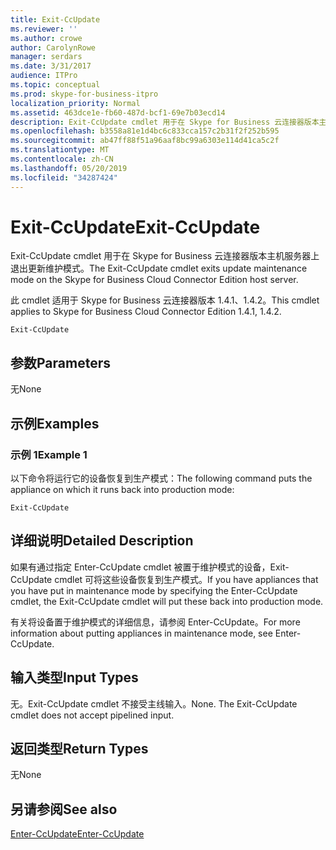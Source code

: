 ```yaml
---
title: Exit-CcUpdate
ms.reviewer: ''
ms.author: crowe
author: CarolynRowe
manager: serdars
ms.date: 3/31/2017
audience: ITPro
ms.topic: conceptual
ms.prod: skype-for-business-itpro
localization_priority: Normal
ms.assetid: 463dce1e-fb60-487d-bcf1-69e7b03ecd14
description: Exit-CcUpdate cmdlet 用于在 Skype for Business 云连接器版本主机服务器上退出更新维护模式。
ms.openlocfilehash: b3558a81e1d4bc6c833cca157c2b31f2f252b595
ms.sourcegitcommit: ab47ff88f51a96aaf8bc99a6303e114d41ca5c2f
ms.translationtype: MT
ms.contentlocale: zh-CN
ms.lasthandoff: 05/20/2019
ms.locfileid: "34287424"
---
```

# <a name="exit-ccupdate"></a><span data-ttu-id="5c4b5-103">Exit-CcUpdate</span><span class="sxs-lookup"><span data-stu-id="5c4b5-103">Exit-CcUpdate</span></span>
 
<span data-ttu-id="5c4b5-104">Exit-CcUpdate cmdlet 用于在 Skype for Business 云连接器版本主机服务器上退出更新维护模式。</span><span class="sxs-lookup"><span data-stu-id="5c4b5-104">The Exit-CcUpdate cmdlet exits update maintenance mode on the Skype for Business Cloud Connector Edition host server.</span></span> 
  
<span data-ttu-id="5c4b5-105">此 cmdlet 适用于 Skype for Business 云连接器版本 1.4.1、1.4.2。</span><span class="sxs-lookup"><span data-stu-id="5c4b5-105">This cmdlet applies to Skype for Business Cloud Connector Edition 1.4.1, 1.4.2.</span></span> 
  
```
Exit-CcUpdate
```

## <a name="parameters"></a><span data-ttu-id="5c4b5-106">参数</span><span class="sxs-lookup"><span data-stu-id="5c4b5-106">Parameters</span></span>

<span data-ttu-id="5c4b5-107">无</span><span class="sxs-lookup"><span data-stu-id="5c4b5-107">None</span></span>
  
## <a name="examples"></a><span data-ttu-id="5c4b5-108">示例</span><span class="sxs-lookup"><span data-stu-id="5c4b5-108">Examples</span></span>
<span data-ttu-id="5c4b5-109"><a name="Examples"> </a></span><span class="sxs-lookup"><span data-stu-id="5c4b5-109"></span></span>

### <a name="example-1"></a><span data-ttu-id="5c4b5-110">示例 1</span><span class="sxs-lookup"><span data-stu-id="5c4b5-110">Example 1</span></span>

<span data-ttu-id="5c4b5-111">以下命令将运行它的设备恢复到生产模式：</span><span class="sxs-lookup"><span data-stu-id="5c4b5-111">The following command puts the appliance on which it runs back into production mode:</span></span> 
  
```
Exit-CcUpdate
```

## <a name="detailed-description"></a><span data-ttu-id="5c4b5-112">详细说明</span><span class="sxs-lookup"><span data-stu-id="5c4b5-112">Detailed Description</span></span>
<span data-ttu-id="5c4b5-113"><a name="DetailedDescription"> </a></span><span class="sxs-lookup"><span data-stu-id="5c4b5-113"></span></span>

<span data-ttu-id="5c4b5-114">如果有通过指定 Enter-CcUpdate cmdlet 被置于维护模式的设备，Exit-CcUpdate cmdlet 可将这些设备恢复到生产模式。</span><span class="sxs-lookup"><span data-stu-id="5c4b5-114">If you have appliances that you have put in maintenance mode by specifying the Enter-CcUpdate cmdlet, the Exit-CcUpdate cmdlet will put these back into production mode.</span></span> 
  
<span data-ttu-id="5c4b5-115">有关将设备置于维护模式的详细信息，请参阅 Enter-CcUpdate。</span><span class="sxs-lookup"><span data-stu-id="5c4b5-115">For more information about putting appliances in maintenance mode, see Enter-CcUpdate.</span></span>
  
## <a name="input-types"></a><span data-ttu-id="5c4b5-116">输入类型</span><span class="sxs-lookup"><span data-stu-id="5c4b5-116">Input Types</span></span>
<span data-ttu-id="5c4b5-117"><a name="InputTypes"> </a></span><span class="sxs-lookup"><span data-stu-id="5c4b5-117"></span></span>

<span data-ttu-id="5c4b5-p101">无。Exit-CcUpdate cmdlet 不接受主线输入。</span><span class="sxs-lookup"><span data-stu-id="5c4b5-p101">None. The Exit-CcUpdate cmdlet does not accept pipelined input.</span></span>
  
## <a name="return-types"></a><span data-ttu-id="5c4b5-120">返回类型</span><span class="sxs-lookup"><span data-stu-id="5c4b5-120">Return Types</span></span>
<span data-ttu-id="5c4b5-121"><a name="ReturnTypes"> </a></span><span class="sxs-lookup"><span data-stu-id="5c4b5-121"></span></span>

<span data-ttu-id="5c4b5-122">无</span><span class="sxs-lookup"><span data-stu-id="5c4b5-122">None</span></span> 
  
## <a name="see-also"></a><span data-ttu-id="5c4b5-123">另请参阅</span><span class="sxs-lookup"><span data-stu-id="5c4b5-123">See also</span></span>
<span data-ttu-id="5c4b5-124"><a name="ReturnTypes"> </a></span><span class="sxs-lookup"><span data-stu-id="5c4b5-124"></span></span>

[<span data-ttu-id="5c4b5-125">Enter-CcUpdate</span><span class="sxs-lookup"><span data-stu-id="5c4b5-125">Enter-CcUpdate</span></span>](enter-ccupdate.md)
  

